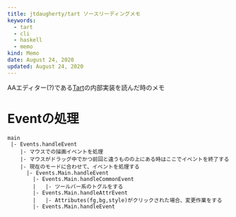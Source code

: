 ```yaml
---
title: jtdaugherty/tart ソースリーディングメモ
keywords:
  - tart
  - cli
  - haskell
  - memo
kind: Memo
date: August 24, 2020
updated: August 24, 2020
---
```


AAエディター(?)である[Tart](https://github.com/jtdaugherty/tart)の内部実装を読んだ時のメモ

# Eventの処理

```
main
 |- Events.handleEvent
    |- マウスでの描画イベントを処理
    |- マウスがドラッグ中でかつ前回と違うものの上にある時はここでイベントを終了する
    |- 現在のモードに合わせて、イベントを処理する
      |- Events.Main.handleEvent
        |- Events.Main.handleCommonEvent
        |   |- ツールバー系のトグルをする
        |- Events.Main.handleAttrEvent
        |   |- Attributes(fg,bg,style)がクリックされた場合、変更作業をする
        |- Events.Main.handleEvent
```
